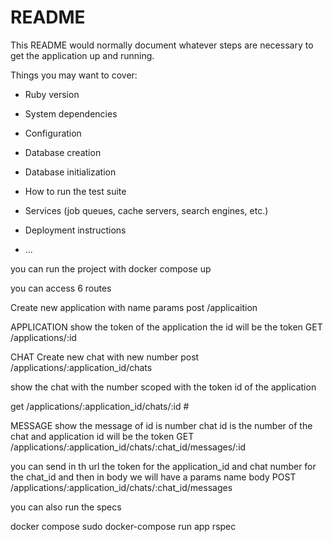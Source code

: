 
# README

This README would normally document whatever steps are necessary to get the
application up and running.

Things you may want to cover:

* Ruby version

* System dependencies

* Configuration

* Database creation

* Database initialization

* How to run the test suite

* Services (job queues, cache servers, search engines, etc.)

* Deployment instructions

* ...

you can run the project with docker compose up 

you can access 6 routes 

Create new application with name params 
post /applicaition

APPLICATION
show the token of the application the id will be the token 
GET  /applications/:id

CHAT
Create new chat with new number
post /applications/:application_id/chats

show the chat with the number scoped with the token id of the application 

get /applications/:application_id/chats/:id #

MESSAGE
show the message of id is number chat id is the number of the chat and application id will be the token
GET  /applications/:application_id/chats/:chat_id/messages/:id

you can send in th url the token for the application_id and chat number for the chat_id and then in body we will have a params name body 
POST  /applications/:application_id/chats/:chat_id/messages


you can also run the specs

docker compose sudo docker-compose run app rspec 